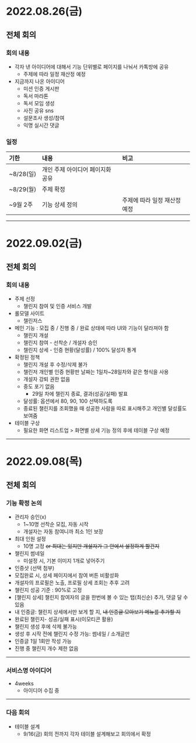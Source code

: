 # 2022.08.26(금)
## 전체 회의
### 회의 내용
- 각자 낸 아이디어에 대해서 기능 단위별로 페이지를 나눠서 카톡방에 공유
    - 주제에 따라 일정 재산정 예정
- 지금까지 나온 아이디어
    - 미션 인증 게시판
    - 독서 마라톤
    - 독서 모임 생성
    - 사진 공유 sns
    - 설문조사 생성/참여
    - 익명 실시간 댓글
    
### 일정
|기한|내용|비고|
|:--|:--|:--|
|~8/28(일)|개인 주제 아이디어 페이지화 공유|
|~8/29(월)|주제 확정|
|~9월 2주|기능 상세 정의|주제에 따라 일정 재산정 예정|

---

# 2022.09.02(금)
## 전체 회의

### 회의 내용

- 주제 선정
    - 챌린지 참여 및 인증 서비스 개발
- 롤모델 사이트
    - 챌린저스
- 메인 기능 : 모집 중 / 진행 중 / 완료 상태에 따라 UI와 기능이 달라져야 함
    - 챌린지 개설
    - 챌린지 참여 - 선착순 / 개설자 승인
    - 챌린지 상세 - 인증 현황(달성률) / 100% 달성자 통계
- 확정된 정책
    - 챌린지 개설 후 수정/삭제 불가
    - 챌린저 개인별 인증 현황판 날짜는 1일차~28일차와 같은 형식을 사용
    - 개설자 강퇴 권한 없음
    - 중도 포기 없음
        - 29일 차에 챌린지 종료, 결과(성공/실패) 발표
    - 달성률: 옵션에서 80, 90, 100 선택하도록
    - 종료된 챌린지를 조회했을 때 성공한 사람을 따로 표시해주고 개인별 달성률도 보여줌
- 테이블 구상
    - 필요한 화면 리스트업 > 화면별 상세 기능 정의 후에 테이블 구상 예정

---

# 2022.09.08(목)
## 전체 회의

### 기능 확정 논의

- 관리자 승인(x)
    - 1~10명 선착순 모집, 자동 시작
    - 개설자는 자동 참여니까 최소 1인 보장
- 최대 인원 설정
    - 10명 고정 ~~or 최대는 있지만 개설자가 그 안에서 설정하게 할건지~~
- 챌린지 썸네일
    - 미설정 시, 기본 이미지 1개로 넣어주기
- 인증샷 (선택 첨부)
- 모집완료 시, 상세 페이지에서 참여 버튼 비활성화
- 개설자의 프로필은 노출, 프로필 상세 조회는 추후 고려
- 챌린지 성공 기준 : 90%로 고정
- [챌린지 상세] 챌린지 참여자의 글을 한번에 볼 수 있는 탭(최신순) 추가, 댓글 달 수 있음
- 내 인증글: 챌린지 상세에서만 보게 할 지, ~~내 인증글 모아보기 메뉴를 추가할 지~~
- 완료된 챌린지- 성공/실패 표시(이모티콘 활용)
- 챌린지 생성 후에 삭제 불가능
- 생성 후 시작 전에 챌린지 수정 가능: 썸네일 / 소개글만
- 인증글 1일 1회만 작성 가능
- 진행 중 챌린지 개수 제한 없음

---

### 서비스명 아이디어

- 4weeks
    - 아이디어 수집 중

---

### 다음 회의

- 테이블 설계
    - 9/16(금) 회의 전까지 각자 테이블 설계해보고 회의에서 확정

